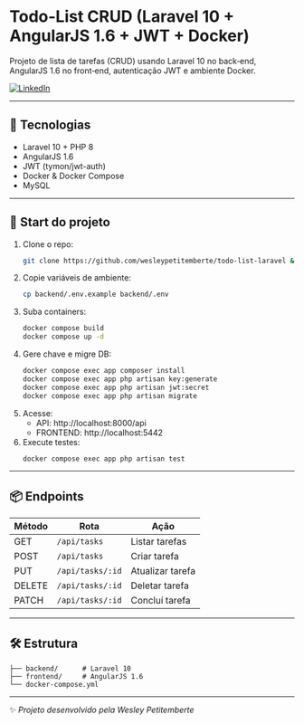 # Todo-List CRUD (Laravel 10 + AngularJS 1.6 + JWT + Docker)

Projeto de lista de tarefas (CRUD) usando Laravel 10 no back‑end, AngularJS 1.6 no front‑end, autenticação JWT e ambiente Docker.

[![LinkedIn](https://img.shields.io/badge/LinkedIn-Perfil-blue)](https://www.linkedin.com/in/wesley-petitemberte/)

---

## 🔧 Tecnologias

- Laravel 10 + PHP 8
- AngularJS 1.6
- JWT (tymon/jwt-auth)
- Docker & Docker Compose
- MySQL

---

## 🚀 Start do projeto

1. Clone o repo:
   ```bash
   git clone https://github.com/wesleypetitemberte/todo-list-laravel && cd todo-list-laravel
   ```
2. Copie variáveis de ambiente:
   ```bash
   cp backend/.env.example backend/.env
   ```
3. Suba containers:
   ```bash
   docker compose build
   docker compose up -d
   ```
4. Gere chave e migre DB:
   ```bash
   docker compose exec app composer install
   docker compose exec app php artisan key:generate 
   docker compose exec app php artisan jwt:secret 
   docker compose exec app php artisan migrate
   ```
5. Acesse:
   - API: http://localhost:8000/api
   - FRONTEND: http://localhost:5442
6. Execute testes:
   ```bash
   docker compose exec app php artisan test
   ```

---

## 📦 Endpoints

| Método | Rota             | Ação            |
| ------ | ---------------- | --------------- |
| GET    | `/api/tasks`     | Listar tarefas  |
| POST   | `/api/tasks`     | Criar tarefa    |
| PUT    | `/api/tasks/:id` | Atualizar tarefa|
| DELETE | `/api/tasks/:id` | Deletar tarefa  |
| PATCH  | `/api/tasks/:id` | Concluí tarefa  |

---

## 🛠️ Estrutura

```
├── backend/      # Laravel 10
├── frontend/     # AngularJS 1.6
└── docker-compose.yml
```

---
✨ _Projeto desenvolvido pela Wesley Petitemberte_
